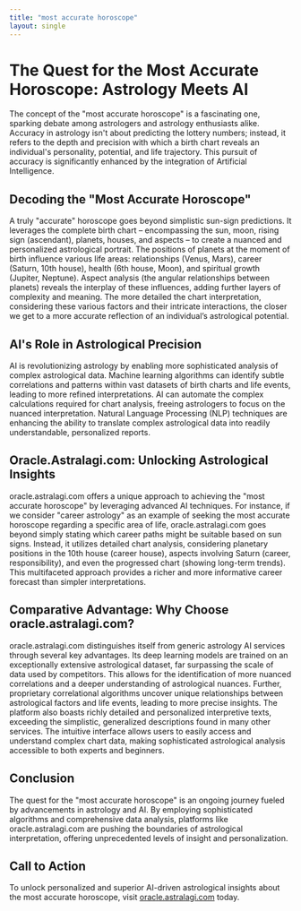 ```yaml
---
title: "most accurate horoscope"
layout: single
---
```


# The Quest for the Most Accurate Horoscope: Astrology Meets AI

The concept of the "most accurate horoscope" is a fascinating one, sparking debate among astrologers and astrology enthusiasts alike.  Accuracy in astrology isn't about predicting the lottery numbers; instead, it refers to the depth and precision with which a birth chart reveals an individual's personality, potential, and life trajectory.  This pursuit of accuracy is significantly enhanced by the integration of Artificial Intelligence.

## Decoding the "Most Accurate Horoscope"

A truly "accurate" horoscope goes beyond simplistic sun-sign predictions.  It leverages the complete birth chart – encompassing the sun, moon, rising sign (ascendant), planets, houses, and aspects – to create a nuanced and personalized astrological portrait.  The positions of planets at the moment of birth influence various life areas:  relationships (Venus, Mars), career (Saturn, 10th house), health (6th house, Moon), and spiritual growth (Jupiter, Neptune).  Aspect analysis (the angular relationships between planets) reveals the interplay of these influences, adding further layers of complexity and meaning.  The more detailed the chart interpretation, considering these various factors and their intricate interactions, the closer we get to a more accurate reflection of an individual’s astrological potential.

## AI's Role in Astrological Precision

AI is revolutionizing astrology by enabling more sophisticated analysis of complex astrological data.  Machine learning algorithms can identify subtle correlations and patterns within vast datasets of birth charts and life events, leading to more refined interpretations. AI can automate the complex calculations required for chart analysis, freeing astrologers to focus on the nuanced interpretation.  Natural Language Processing (NLP) techniques are enhancing the ability to translate complex astrological data into readily understandable, personalized reports.

## Oracle.Astralagi.com: Unlocking Astrological Insights

oracle.astralagi.com offers a unique approach to achieving the "most accurate horoscope" by leveraging advanced AI techniques.  For instance, if we consider "career astrology" as an example of seeking the most accurate horoscope regarding a specific area of life, oracle.astralagi.com goes beyond simply stating which career paths might be suitable based on sun signs. Instead, it utilizes detailed chart analysis, considering planetary positions in the 10th house (career house), aspects involving Saturn (career, responsibility), and even the progressed chart (showing long-term trends).  This multifaceted approach provides a richer and more informative career forecast than simpler interpretations.

## Comparative Advantage: Why Choose oracle.astralagi.com?

oracle.astralagi.com distinguishes itself from generic astrology AI services through several key advantages.  Its deep learning models are trained on an exceptionally extensive astrological dataset, far surpassing the scale of data used by competitors.  This allows for the identification of more nuanced correlations and a deeper understanding of astrological nuances.  Further, proprietary correlational algorithms uncover unique relationships between astrological factors and life events, leading to more precise insights. The platform also boasts richly detailed and personalized interpretive texts, exceeding the simplistic, generalized descriptions found in many other services.  The intuitive interface allows users to easily access and understand complex chart data, making sophisticated astrological analysis accessible to both experts and beginners.


## Conclusion

The quest for the "most accurate horoscope" is an ongoing journey fueled by advancements in astrology and AI. By employing sophisticated algorithms and comprehensive data analysis, platforms like oracle.astralagi.com are pushing the boundaries of astrological interpretation, offering unprecedented levels of insight and personalization.

## Call to Action

To unlock personalized and superior AI-driven astrological insights about the most accurate horoscope, visit [oracle.astralagi.com](https://oracle.astralagi.com) today.